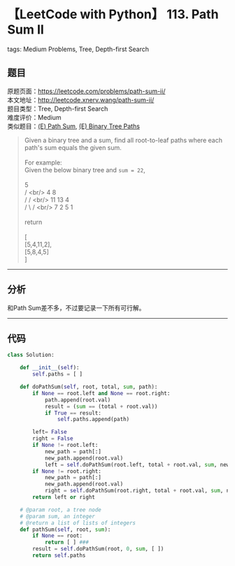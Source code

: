 # 【LeetCode with Python】 113. Path Sum II
tags: Medium Problems, Tree, Depth-first Search

## 题目
原题页面：<https://leetcode.com/problems/path-sum-ii/><br/>
本文地址：<http://leetcode.xnerv.wang/path-sum-ii/><br/>
题目类型：Tree, Depth-first Search<br/>
难度评价：Medium<br/>
类似题目：[(E) Path Sum](/path-sum/), [(E) Binary Tree Paths](/binary-tree-paths/)<br/>

> Given a binary tree and a sum, find all root-to-leaf paths where each path's sum equals the given sum.<br/>
><br/>
> For example:<br/>
> Given the below binary tree and `sum = 22`,<br/>
><br/>
>                   5<br/>
>                  / \<br/>
>                 4   8<br/>
>                /   / \<br/>
>               11  13  4<br/>
>              /  \    / \<br/>
>             7    2  5   1<br/>
><br/>
> return<br/>
><br/>
>     [<br/>
>        [5,4,11,2],<br/>
>        [5,8,4,5]<br/>
>     ]<br/>

<!-- more -->

---
## 分析
和Path Sum差不多，不过要记录一下所有可行解。<br/>

---
## 代码
``` python
class Solution:

    def __init__(self):
        self.paths = [ ]

    def doPathSum(self, root, total, sum, path):
        if None == root.left and None == root.right:
            path.append(root.val)
            result = (sum == (total + root.val))
            if True == result:
                self.paths.append(path)

        left= False
        right = False
        if None != root.left:
            new_path = path[:]
            new_path.append(root.val)
            left = self.doPathSum(root.left, total + root.val, sum, new_path)
        if None != root.right:
            new_path = path[:]
            new_path.append(root.val)
            right = self.doPathSum(root.right, total + root.val, sum, new_path)
        return left or right

    # @param root, a tree node
    # @param sum, an integer
    # @return a list of lists of integers
    def pathSum(self, root, sum):
        if None == root:
            return [ ] ###
        result = self.doPathSum(root, 0, sum, [ ])
        return self.paths
```
